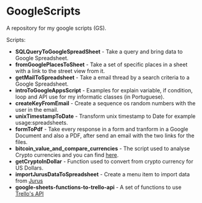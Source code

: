 GoogleScripts
=============

A repository for my google scripts (GS).

Scripts:
* __SQLQueryToGoogleSpreadSheet__ - Take a query and bring data to Google Spreadsheet.
* __fromGooglePlacesToSheet__ - Take a set of specific places in a sheet with a link to the street view from it.
* __getMailToSpreadsheet__ - Take a email thread by a search criteria to a Google Spreadsheet.
* __introToGoogleAppsScript__ - Examples for explain variable, if condition, loop and API use for my informatic classes (in Portuguese).
* __createKeyFromEmail__ - Create a sequence os random numbers with the user in the email.
* __unixTimestampToDate__ - Transform unix timestamp to Date for example usage:spreadsheets.
* __formToPdf__ - Take every response in a form and tranform in a Google Document and also a PDF, after send an email with the two links for the files.
* __bitcoin_value_and_compare_currencies__ - The script used to analyse Crypto currencies and you can find [here](https://go.efrem.io/sheet-bitcoin-value).
* __getCryptoInDollar__ - Function used to convert from crypto currency for US Dollars.
* __importJurusDataToSpreadsheet__ - Create a menu item to import data from [Jurus](http://jurus.com.br)
* __google-sheets-functions-to-trello-api__ - A set of functions to use [Trello's API](https://developers.trello.com)
